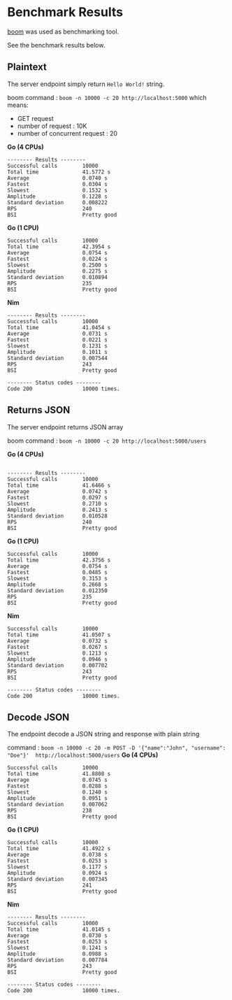 # Benchmark Results

[boom](https://github.com/tarekziade/boom) was used as benchmarking tool.

See the benchmark results below.

## Plaintext

The server endpoint simply return `Hello World!` string.

boom command : `boom -n 10000 -c 20 http://localhost:5000` which means:

- GET request
- number of request : 10K
- number of concurrent request : 20

**Go (4 CPUs)**

```
-------- Results --------
Successful calls		10000
Total time        		41.5772 s  
Average           		0.0740 s  
Fastest           		0.0304 s  
Slowest           		0.1532 s  
Amplitude         		0.1228 s  
Standard deviation		0.008222
RPS               		240
BSI              		Pretty good
```

**Go (1 CPU)**

```
Successful calls		10000
Total time        		42.3954 s  
Average           		0.0754 s  
Fastest           		0.0224 s  
Slowest           		0.2500 s  
Amplitude         		0.2275 s  
Standard deviation		0.010894
RPS               		235
BSI              		Pretty good

```


**Nim**

```
-------- Results --------
Successful calls        10000
Total time              41.0454 s  
Average                 0.0731 s  
Fastest                 0.0221 s  
Slowest                 0.1231 s  
Amplitude               0.1011 s  
Standard deviation      0.007544
RPS                     243
BSI                     Pretty good

-------- Status codes --------
Code 200                10000 times.
```

## Returns JSON

The server endpoint returns JSON array

boom command : `boom -n 10000 -c 20 http://localhost:5000/users`

**Go (4 CPUs)**
```

-------- Results --------
Successful calls		10000
Total time        		41.6466 s  
Average           		0.0742 s  
Fastest           		0.0297 s  
Slowest           		0.2710 s  
Amplitude         		0.2413 s  
Standard deviation		0.010528
RPS               		240
BSI              		Pretty good

```

**Go (1 CPU)**

```
Successful calls		10000
Total time        		42.3756 s  
Average           		0.0754 s  
Fastest           		0.0485 s  
Slowest           		0.3153 s  
Amplitude         		0.2668 s  
Standard deviation		0.012350
RPS               		235
BSI              		Pretty good
```

**Nim**

```
Successful calls        10000
Total time              41.0507 s  
Average                 0.0732 s  
Fastest                 0.0267 s  
Slowest                 0.1213 s  
Amplitude               0.0946 s  
Standard deviation      0.007702
RPS                     243
BSI                     Pretty good

-------- Status codes --------
Code 200                10000 times.
```

## Decode JSON

The endpoint decode a JSON string and response with plain string

command : `boom -n 10000 -c 20 -m POST -D '{"name":"John", "username": "Doe"}'  http://localhost:5000/users`
**Go (4 CPUs)**

```
Successful calls		10000
Total time        		41.8808 s  
Average           		0.0745 s  
Fastest           		0.0288 s  
Slowest           		0.1240 s  
Amplitude         		0.0951 s  
Standard deviation		0.007062
RPS               		238
BSI              		Pretty good
```

**Go (1 CPU)**

```
Successful calls		10000
Total time        		41.4922 s  
Average           		0.0738 s  
Fastest           		0.0253 s  
Slowest           		0.1177 s  
Amplitude         		0.0924 s  
Standard deviation		0.007345
RPS               		241
BSI              		Pretty good
```

**Nim**
```
-------- Results --------
Successful calls        10000
Total time              41.0145 s  
Average                 0.0730 s  
Fastest                 0.0253 s  
Slowest                 0.1241 s  
Amplitude               0.0988 s  
Standard deviation      0.007784
RPS                     243
BSI                     Pretty good

-------- Status codes --------
Code 200                10000 times.
```
